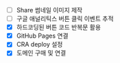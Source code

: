 - [ ] Share 썸네일 이미지 제작
- [ ] 구글 애널리틱스 버튼 클릭 이벤트 추적
- [x] 하드코딩된 버튼 코드 반복문 활용
- [x] GitHub Pages 연결
- [x] CRA deploy 설정
- [x] 도메인 구매 및 연결
